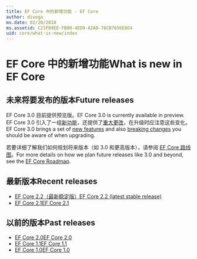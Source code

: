 ```yaml
---
title: EF Core 中的新增功能 - EF Core
author: divega
ms.date: 02/20/2018
ms.assetid: C21F89EE-FB08-4ED9-A2A0-76CB7656E6E4
uid: core/what-is-new/index
---
```


# <a name="what-is-new-in-ef-core"></a><span data-ttu-id="53cd7-102">EF Core 中的新增功能</span><span class="sxs-lookup"><span data-stu-id="53cd7-102">What is new in EF Core</span></span>

## <a name="future-releases"></a><span data-ttu-id="53cd7-103">未来将要发布的版本</span><span class="sxs-lookup"><span data-stu-id="53cd7-103">Future releases</span></span>

<span data-ttu-id="53cd7-104">EF Core 3.0 目前提供预览版。</span><span class="sxs-lookup"><span data-stu-id="53cd7-104">EF Core 3.0 is currently available in preview.</span></span> <span data-ttu-id="53cd7-105">EF Core 3.0 引入了一组[新功能](xref:core/what-is-new/ef-core-3.0/features)，还提供了[重大更改](xref:core/what-is-new/ef-core-3.0/breaking-changes)，在升级时应注意这些变化。</span><span class="sxs-lookup"><span data-stu-id="53cd7-105">EF Core 3.0 brings a set of [new features](xref:core/what-is-new/ef-core-3.0/features) and also [breaking changes](xref:core/what-is-new/ef-core-3.0/breaking-changes) you should be aware of when upgrading.</span></span>

<span data-ttu-id="53cd7-106">若要详细了解我们如何规划将来版本（如 3.0 和更高版本），请参阅 [EF Core 路线图](xref:core/what-is-new/roadmap)。</span><span class="sxs-lookup"><span data-stu-id="53cd7-106">For more details on how we plan future releases like 3.0 and beyond, see the [EF Core Roadmap](xref:core/what-is-new/roadmap).</span></span>

## <a name="recent-releases"></a><span data-ttu-id="53cd7-107">最新版本</span><span class="sxs-lookup"><span data-stu-id="53cd7-107">Recent releases</span></span>

- [<span data-ttu-id="53cd7-108">EF Core 2.2（最新稳定版）</span><span class="sxs-lookup"><span data-stu-id="53cd7-108">EF Core 2.2 (latest stable release)</span></span>](xref:core/what-is-new/ef-core-2.2)
- [<span data-ttu-id="53cd7-109">EF Core 2.1</span><span class="sxs-lookup"><span data-stu-id="53cd7-109">EF Core 2.1</span></span>](xref:core/what-is-new/ef-core-2.1)

## <a name="past-releases"></a><span data-ttu-id="53cd7-110">以前的版本</span><span class="sxs-lookup"><span data-stu-id="53cd7-110">Past releases</span></span>

- [<span data-ttu-id="53cd7-111">EF Core 2.0</span><span class="sxs-lookup"><span data-stu-id="53cd7-111">EF Core 2.0</span></span>](xref:core/what-is-new/ef-core-2.0)
- [<span data-ttu-id="53cd7-112">EF Core 1.1</span><span class="sxs-lookup"><span data-stu-id="53cd7-112">EF Core 1.1</span></span>](xref:core/what-is-new/ef-core-1.1)
- [<span data-ttu-id="53cd7-113">EF Core 1.0</span><span class="sxs-lookup"><span data-stu-id="53cd7-113">EF Core 1.0</span></span>](xref:core/what-is-new/ef-core-1.0)
